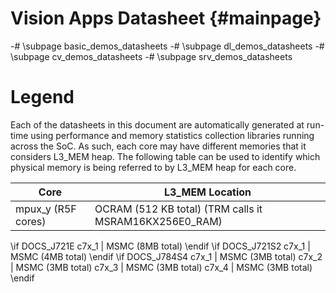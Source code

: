 # Vision Apps Datasheet {#mainpage}

-# \subpage basic_demos_datasheets
-# \subpage dl_demos_datasheets
-# \subpage cv_demos_datasheets
-# \subpage srv_demos_datasheets

# Legend

Each of the datasheets in this document are automatically generated at run-time using performance and memory statistics
collection libraries running across the SoC.  As such, each core may have different memories that it considers L3_MEM heap.
The following table can be used to identify which physical memory is being referred to by L3_MEM heap for each core.

Core                         | L3_MEM Location
-----------------------------|----------------------
mpux_y (R5F cores)           | OCRAM (512 KB total) (TRM calls it MSRAM16KX256E0_RAM)
\if DOCS_J721E
c7x_1                        | MSMC (8MB total)
\endif
\if DOCS_J721S2
c7x_1                        | MSMC (4MB total)
\endif
\if DOCS_J784S4
c7x_1                        | MSMC (3MB total)
c7x_2                        | MSMC (3MB total)
c7x_3                        | MSMC (3MB total)
c7x_4                        | MSMC (3MB total)
\endif
